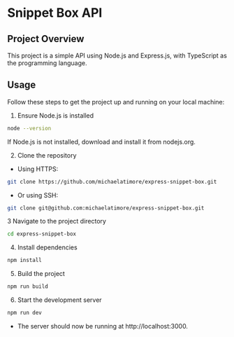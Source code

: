 # Snippet Box API


## Project Overview

This project is a simple API using Node.js and Express.js, with TypeScript as the programming language. 


## Usage
Follow these steps to get the project up and running on your local machine:

1. Ensure Node.js is installed
```bash
node --version
```
If Node.js is not installed, download and install it from nodejs.org.

2. Clone the repository
* Using HTTPS:
``` bash
git clone https://github.com/michaelatimore/express-snippet-box.git
```

* Or using SSH:
``` bash
git clone git@github.com:michaelatimore/express-snippet-box.git
```

3 Navigate to the project directory
``` bash
cd express-snippet-box
```

4. Install dependencies
```bash
npm install
```

5. Build the project
```bash
npm run build
```

6. Start the development server
``` bash
npm run dev
```
* The server should now be running at http://localhost:3000.


